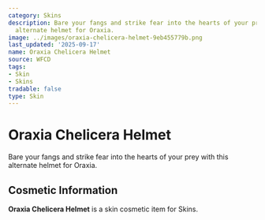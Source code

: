 ```yaml
---
category: Skins
description: Bare your fangs and strike fear into the hearts of your prey with this
  alternate helmet for Oraxia.
image: ../images/oraxia-chelicera-helmet-9eb455779b.png
last_updated: '2025-09-17'
name: Oraxia Chelicera Helmet
source: WFCD
tags:
- Skin
- Skins
tradable: false
type: Skin
---
```


# Oraxia Chelicera Helmet

Bare your fangs and strike fear into the hearts of your prey with this alternate helmet for Oraxia.

## Cosmetic Information

**Oraxia Chelicera Helmet** is a skin cosmetic item for Skins.

